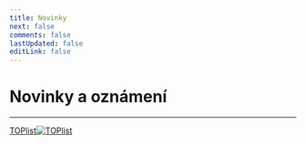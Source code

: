 ```yaml
---
title: Novinky
next: false
comments: false
lastUpdated: false
editLink: false
---
```


# Novinky a oznámení

<PBlogListing />

---

[TOPlist<noscript>![TOPlist](https://toplist.cz/count.asp?id=1836145&logo=btn&njs=1)</noscript>](https://www.toplist.cz/stat/1836145/)

